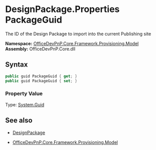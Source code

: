 # DesignPackage.Properties PackageGuid
The ID of the Design Package to import into the current Publishing site  

**Namespace:** [OfficeDevPnP.Core.Framework.Provisioning.Model](OfficeDevPnP.Core.Framework.Provisioning.Model.md)  
**Assembly:** OfficeDevPnP.Core.dll  
## Syntax
```C#
public guid PackageGuid { get; }
public guid PackageGuid { set; }
```

### Property Value
Type: [System.Guid](System.Guid.md) 

## See also
- [DesignPackage](DesignPackage.md) 

- [OfficeDevPnP.Core.Framework.Provisioning.Model](OfficeDevPnP.Core.Framework.Provisioning.Model.md)
